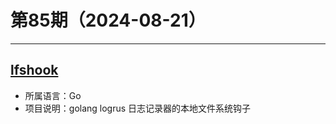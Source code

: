 # 第85期（2024-08-21）

---
## [lfshook](https://github.com/rifflock/lfshook)
- 所属语言：Go
- 项目说明：golang logrus 日志记录器的本地文件系统钩子
